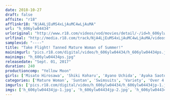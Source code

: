```yaml
---
date: 2018-10-27
draft: false
affsite: "r18"
afflinkr18: "NjA4LjEuMS4xLjAuMC4wLjAuMA"
url: "h_606ylw04434"
urloriginal: "http://www.r18.com/videos/vod/movies/detail/-/id=h_606ylw04434"
urlfinal: "http://media.r18.com/track/NjA4LjEuMS4xLjAuMC4wLjAuMA/videos/vod/movies/detail/-/id=h_606ylw04434"
samplevid: "----"
title: "Take Flight! Tanned Mature Woman of Summer!"
mainimgurl: "pics.r18.com/digital/video/h_606ylw04434/h_606ylw04434ps.jpg"
mainimgs: "h_606ylw04434ps.jpg"
releasedate: "Sept. 01, 2017"
duration: 240
productioncomp: "Yellow Moon"
girls: ['Misato Hirosawa', 'Shiki Koharu', 'Ayano Uchida', 'Ayaka Saotome']
categories: ['Mature Woman', 'Suntan', 'Swimsuits', 'Variety', 'Over 4 Hours']
imgurls: ['pics.r18.com/digital/video/h_606ylw04434/h_606ylw04434jp-1.jpg', 'pics.r18.com/digital/video/h_606ylw04434/h_606ylw04434jp-2.jpg', 'pics.r18.com/digital/video/h_606ylw04434/h_606ylw04434jp-3.jpg', 'pics.r18.com/digital/video/h_606ylw04434/h_606ylw04434jp-4.jpg', 'pics.r18.com/digital/video/h_606ylw04434/h_606ylw04434jp-5.jpg', 'pics.r18.com/digital/video/h_606ylw04434/h_606ylw04434jp-6.jpg', 'pics.r18.com/digital/video/h_606ylw04434/h_606ylw04434jp-7.jpg', 'pics.r18.com/digital/video/h_606ylw04434/h_606ylw04434jp-8.jpg', 'pics.r18.com/digital/video/h_606ylw04434/h_606ylw04434jp-9.jpg', 'pics.r18.com/digital/video/h_606ylw04434/h_606ylw04434jp-10.jpg', 'pics.r18.com/digital/video/h_606ylw04434/h_606ylw04434jp-11.jpg', 'pics.r18.com/digital/video/h_606ylw04434/h_606ylw04434jp-12.jpg', 'pics.r18.com/digital/video/h_606ylw04434/h_606ylw04434jp-13.jpg', 'pics.r18.com/digital/video/h_606ylw04434/h_606ylw04434jp-14.jpg', 'pics.r18.com/digital/video/h_606ylw04434/h_606ylw04434jp-15.jpg', 'pics.r18.com/digital/video/h_606ylw04434/h_606ylw04434jp-16.jpg', 'pics.r18.com/digital/video/h_606ylw04434/h_606ylw04434jp-17.jpg', 'pics.r18.com/digital/video/h_606ylw04434/h_606ylw04434jp-18.jpg', 'pics.r18.com/digital/video/h_606ylw04434/h_606ylw04434jp-19.jpg', 'pics.r18.com/digital/video/h_606ylw04434/h_606ylw04434jp-20.jpg']
imgs: ['h_606ylw04434jp-1.jpg', 'h_606ylw04434jp-2.jpg', 'h_606ylw04434jp-3.jpg', 'h_606ylw04434jp-4.jpg', 'h_606ylw04434jp-5.jpg', 'h_606ylw04434jp-6.jpg', 'h_606ylw04434jp-7.jpg', 'h_606ylw04434jp-8.jpg', 'h_606ylw04434jp-9.jpg', 'h_606ylw04434jp-10.jpg', 'h_606ylw04434jp-11.jpg', 'h_606ylw04434jp-12.jpg', 'h_606ylw04434jp-13.jpg', 'h_606ylw04434jp-14.jpg', 'h_606ylw04434jp-15.jpg', 'h_606ylw04434jp-16.jpg', 'h_606ylw04434jp-17.jpg', 'h_606ylw04434jp-18.jpg', 'h_606ylw04434jp-19.jpg', 'h_606ylw04434jp-20.jpg']
---
```

